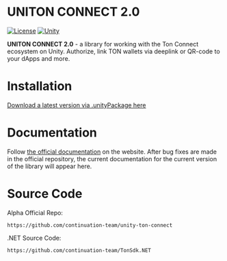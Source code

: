 # UNITON CONNECT 2.0
[![License](https://img.shields.io/github/license/mrveit/unity-ton-connect?color=318CE7&style=flat-square)](LICENSE)
[![Unity](https://img.shields.io/badge/Unity-2021.1+-2296F3.svg?color=318CE7&style=flat-square)](https://unity.com/releases/editor/archive)

**UNITON CONNECT 2.0** - a library for working with the Ton Connect ecosystem on Unity. Authorize, link TON wallets via deeplink or QR-code to your dApps and more.

# Installation

[Download a latest version via .unityPackage here](https://github.com/MrVeit/unity-ton-connect/releases)

# Documentation

Follow [the official documentation](https://docs.tonsdk.net/user-manual/unity-tonconnect-2.0/getting-started) on the website. 
After bug fixes are made in the official repository, the current documentation for the current version of the library will appear here.

# Source Code

Alpha Official Repo: 
```
https://github.com/continuation-team/unity-ton-connect
```

.NET Source Code:
```
https://github.com/continuation-team/TonSdk.NET
```
